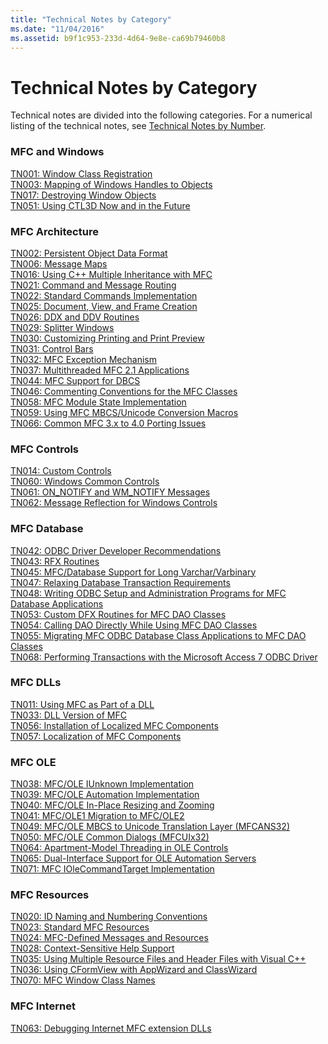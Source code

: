 ```yaml
---
title: "Technical Notes by Category"
ms.date: "11/04/2016"
ms.assetid: b9f1c953-233d-4d64-9e8e-ca69b79460b8
---
```

# Technical Notes by Category

Technical notes are divided into the following categories. For a numerical listing of the technical notes, see [Technical Notes by Number](../mfc/technical-notes-by-number.md).

### MFC and Windows

[TN001: Window Class Registration](../mfc/tn001-window-class-registration.md)\
[TN003: Mapping of Windows Handles to Objects](../mfc/tn003-mapping-of-windows-handles-to-objects.md)\
[TN017: Destroying Window Objects](../mfc/tn017-destroying-window-objects.md)\
[TN051: Using CTL3D Now and in the Future](../mfc/tn051-using-ctl3d-now-and-in-the-future.md)

### MFC Architecture

[TN002: Persistent Object Data Format](../mfc/tn002-persistent-object-data-format.md)\
[TN006: Message Maps](../mfc/tn006-message-maps.md)\
[TN016: Using C++ Multiple Inheritance with MFC](../mfc/tn016-using-cpp-multiple-inheritance-with-mfc.md)\
[TN021: Command and Message Routing](../mfc/tn021-command-and-message-routing.md)\
[TN022: Standard Commands Implementation](../mfc/tn022-standard-commands-implementation.md)\
[TN025: Document, View, and Frame Creation](../mfc/tn025-document-view-and-frame-creation.md)\
[TN026: DDX and DDV Routines](../mfc/tn026-ddx-and-ddv-routines.md)\
[TN029: Splitter Windows](../mfc/tn029-splitter-windows.md)\
[TN030: Customizing Printing and Print Preview](../mfc/tn030-customizing-printing-and-print-preview.md)\
[TN031: Control Bars](../mfc/tn031-control-bars.md)\
[TN032: MFC Exception Mechanism](../mfc/tn032-mfc-exception-mechanism.md)\
[TN037: Multithreaded MFC 2.1 Applications](../mfc/tn037-multithreaded-mfc-2-1-applications.md)\
[TN044: MFC Support for DBCS](../mfc/tn044-mfc-support-for-dbcs.md)\
[TN046: Commenting Conventions for the MFC Classes](../mfc/tn046-commenting-conventions-for-the-mfc-classes.md)\
[TN058: MFC Module State Implementation](../mfc/tn058-mfc-module-state-implementation.md)\
[TN059: Using MFC MBCS/Unicode Conversion Macros](../mfc/tn059-using-mfc-mbcs-unicode-conversion-macros.md)\
[TN066: Common MFC 3.x to 4.0 Porting Issues](../mfc/tn066-common-mfc-3-x-to-4-0-porting-issues.md)

### MFC Controls

[TN014: Custom Controls](../mfc/tn014-custom-controls.md)\
[TN060: Windows Common Controls](../mfc/tn060-the-new-windows-common-controls.md)\
[TN061: ON_NOTIFY and WM_NOTIFY Messages](../mfc/tn061-on-notify-and-wm-notify-messages.md)\
[TN062: Message Reflection for Windows Controls](../mfc/tn062-message-reflection-for-windows-controls.md)

### MFC Database

[TN042: ODBC Driver Developer Recommendations](../mfc/tn042-odbc-driver-developer-recommendations.md)\
[TN043: RFX Routines](../mfc/tn043-rfx-routines.md)\
[TN045: MFC/Database Support for Long Varchar/Varbinary](../mfc/tn045-mfc-database-support-for-long-varchar-varbinary.md)\
[TN047: Relaxing Database Transaction Requirements](../mfc/tn047-relaxing-database-transaction-requirements.md)\
[TN048: Writing ODBC Setup and Administration Programs for MFC Database Applications](../mfc/tn048-writing-odbc-setup-and-administration-programs.md)\
[TN053: Custom DFX Routines for MFC DAO Classes](../mfc/tn053-custom-dfx-routines-for-dao-database-classes.md)\
[TN054: Calling DAO Directly While Using MFC DAO Classes](../mfc/tn054-calling-dao-directly-while-using-mfc-dao-classes.md)\
[TN055: Migrating MFC ODBC Database Class Applications to MFC DAO Classes](../mfc/tn055-migrating-mfc-odbc-database-class-applications-to-mfc-dao-classes.md)\
[TN068: Performing Transactions with the Microsoft Access 7 ODBC Driver](../mfc/tn068-performing-transactions-with-the-microsoft-access-7-odbc-driver.md)

### MFC DLLs

[TN011: Using MFC as Part of a DLL](../mfc/tn011-using-mfc-as-part-of-a-dll.md)\
[TN033: DLL Version of MFC](../mfc/tn033-dll-version-of-mfc.md)\
[TN056: Installation of Localized MFC Components](../mfc/tn056-installation-of-localized-mfc-components.md)\
[TN057: Localization of MFC Components](../mfc/tn057-localization-of-mfc-components.md)

### MFC OLE

[TN038: MFC/OLE IUnknown Implementation](../mfc/tn038-mfc-ole-iunknown-implementation.md)\
[TN039: MFC/OLE Automation Implementation](../mfc/tn039-mfc-ole-automation-implementation.md)\
[TN040: MFC/OLE In-Place Resizing and Zooming](../mfc/tn040-mfc-ole-in-place-resizing-and-zooming.md)\
[TN041: MFC/OLE1 Migration to MFC/OLE2](../mfc/tn041-mfc-ole1-migration-to-mfc-ole-2.md)\
[TN049: MFC/OLE MBCS to Unicode Translation Layer (MFCANS32)](../mfc/tn049-mfc-ole-mbcs-to-unicode-translation-layer-mfcans32.md)\
[TN050: MFC/OLE Common Dialogs (MFCUIx32)](../mfc/tn050-mfc-ole-common-dialogs-mfcuix32.md)\
[TN064: Apartment-Model Threading in OLE Controls](../mfc/tn064-apartment-model-threading-in-activex-controls.md)\
[TN065: Dual-Interface Support for OLE Automation Servers](../mfc/tn065-dual-interface-support-for-ole-automation-servers.md)\
[TN071: MFC IOleCommandTarget Implementation](../mfc/tn071-mfc-iolecommandtarget-implementation.md)

### MFC Resources

[TN020: ID Naming and Numbering Conventions](../mfc/tn020-id-naming-and-numbering-conventions.md)\
[TN023: Standard MFC Resources](../mfc/tn023-standard-mfc-resources.md)\
[TN024: MFC-Defined Messages and Resources](../mfc/tn024-mfc-defined-messages-and-resources.md)\
[TN028: Context-Sensitive Help Support](../mfc/tn028-context-sensitive-help-support.md)\
[TN035: Using Multiple Resource Files and Header Files with Visual C++](../mfc/tn035-using-multiple-resource-files-and-header-files-with-visual-cpp.md)\
[TN036: Using CFormView with AppWizard and ClassWizard](../mfc/tn036-using-cformview-with-appwizard-and-classwizard.md)\
[TN070: MFC Window Class Names](../mfc/tn070-mfc-window-class-names.md)

### MFC Internet

[TN063: Debugging Internet MFC extension DLLs](../mfc/tn063-debugging-internet-extension-dlls.md)
